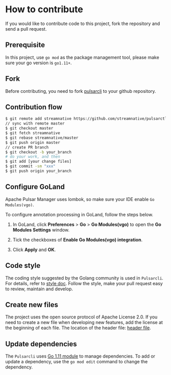 <!--

    Licensed to the Apache Software Foundation (ASF) under one
    or more contributor license agreements.  See the NOTICE file
    distributed with this work for additional information
    regarding copyright ownership.  The ASF licenses this file
    to you under the Apache License, Version 2.0 (the
    "License"); you may not use this file except in compliance
    with the License.  You may obtain a copy of the License at

      http://www.apache.org/licenses/LICENSE-2.0

    Unless required by applicable law or agreed to in writing,
    software distributed under the License is distributed on an
    "AS IS" BASIS, WITHOUT WARRANTIES OR CONDITIONS OF ANY
    KIND, either express or implied.  See the License for the
    specific language governing permissions and limitations
    under the License.

-->

# How to contribute

If you would like to contribute code to this project, fork the repository and send a pull request.

## Prerequisite

In this project, use `go mod` as the package management tool, please make sure your go version is `go1.11+`.

## Fork

Before contributing, you need to fork [pulsarcli](https://github.com/streamnative/pulsarcli) to your github repository.

## Contribution flow

```bash
$ git remote add streamnative https://github.com/streamnative/pulsarctl.git
// sync with remote master
$ git checkout master
$ git fetch streamnative
$ git rebase streamnative/master
$ git push origin master
// create PR branch
$ git checkout -b your_branch   
# do your work, and then
$ git add [your change files]
$ git commit -sm "xxx"
$ git push origin your_branch
```

## Configure GoLand

Apache Pulsar Manager uses lombok, so make sure your IDE enable `Go Modules(vgo)`.

To configure annotation processing in GoLand, follow the steps below.

1. In GoLand, click **Preferences** > **Go** > **Go Modules(vgo)** to open the **Go Modules Settings** window.

2. Tick the checkboxes of **Enable Go Modules(vgo) integration**.

3. Click **Apply** and **OK**.

## Code style

The coding style suggested by the Golang community is used in `Pulsarcli`. For details, refer to [style doc](https://github.com/golang/go/wiki/CodeReviewComments).
Follow the style, make your pull request easy to review, maintain and develop.

## Create new files

The project uses the open source protocol of Apache License 2.0. If you need to create a new file when developing new features, 
add the license at the beginning of each file. The location of the header file: [header file](.header).

## Update dependencies

The `Pulsarcli` uses [Go 1.11 module](https://github.com/golang/go/wiki/Modules) to manage dependencies. To add or update a dependency, use the `go mod edit` command to change the dependency.
